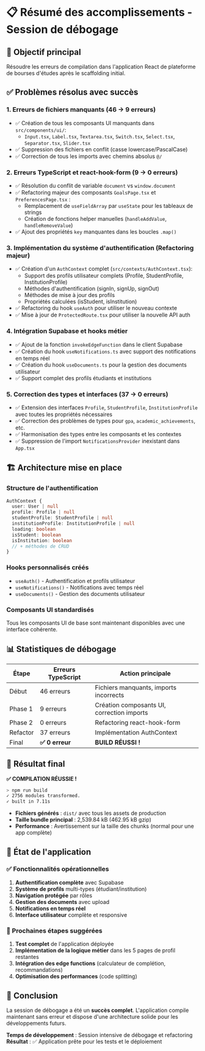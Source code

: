 # 📋 Résumé des accomplissements - Session de débogage

## 🎯 Objectif principal
Résoudre les erreurs de compilation dans l'application React de plateforme de bourses d'études après le scaffolding initial.

## ✅ Problèmes résolus avec succès

### 1. Erreurs de fichiers manquants (46 → 9 erreurs)
- ✅ Création de tous les composants UI manquants dans `src/components/ui/`:
  - `Input.tsx`, `Label.tsx`, `Textarea.tsx`, `Switch.tsx`, `Select.tsx`, `Separator.tsx`, `Slider.tsx`
- ✅ Suppression des fichiers en conflit (casse lowercase/PascalCase)
- ✅ Correction de tous les imports avec chemins absolus `@/`

### 2. Erreurs TypeScript et react-hook-form (9 → 0 erreurs)
- ✅ Résolution du conflit de variable `document` vs `window.document`
- ✅ Refactoring majeur des composants `GoalsPage.tsx` et `PreferencesPage.tsx` :
  - Remplacement de `useFieldArray` par `useState` pour les tableaux de strings
  - Création de fonctions helper manuelles (`handleAddValue`, `handleRemoveValue`)
- ✅ Ajout des propriétés `key` manquantes dans les boucles `.map()`

### 3. Implémentation du système d'authentification (Refactoring majeur)
- ✅ Création d'un `AuthContext` complet (`src/contexts/AuthContext.tsx`):
  - Support des profils utilisateur complets (Profile, StudentProfile, InstitutionProfile)
  - Méthodes d'authentification (signIn, signUp, signOut)
  - Méthodes de mise à jour des profils
  - Propriétés calculées (isStudent, isInstitution)
- ✅ Refactoring du hook `useAuth` pour utiliser le nouveau contexte
- ✅ Mise à jour de `ProtectedRoute.tsx` pour utiliser la nouvelle API auth

### 4. Intégration Supabase et hooks métier
- ✅ Ajout de la fonction `invokeEdgeFunction` dans le client Supabase
- ✅ Création du hook `useNotifications.ts` avec support des notifications en temps réel
- ✅ Création du hook `useDocuments.ts` pour la gestion des documents utilisateur
- ✅ Support complet des profils étudiants et institutions

### 5. Correction des types et interfaces (37 → 0 erreurs)
- ✅ Extension des interfaces `Profile`, `StudentProfile`, `InstitutionProfile` avec toutes les propriétés nécessaires
- ✅ Correction des problèmes de types pour `gpa`, `academic_achievements`, etc.
- ✅ Harmonisation des types entre les composants et les contextes
- ✅ Suppression de l'import `NotificationsProvider` inexistant dans `App.tsx`

## 🏗️ Architecture mise en place

### Structure de l'authentification
```typescript
AuthContext {
  user: User | null
  profile: Profile | null
  studentProfile: StudentProfile | null
  institutionProfile: InstitutionProfile | null
  loading: boolean
  isStudent: boolean
  isInstitution: boolean
  // + méthodes de CRUD
}
```

### Hooks personnalisés créés
- `useAuth()` - Authentification et profils utilisateur
- `useNotifications()` - Notifications avec temps réel
- `useDocuments()` - Gestion des documents utilisateur

### Composants UI standardisés
Tous les composants UI de base sont maintenant disponibles avec une interface cohérente.

## 📊 Statistiques de débogage

| Étape | Erreurs TypeScript | Action principale |
|-------|-------------------|-------------------|
| Début | 46 erreurs | Fichiers manquants, imports incorrects |
| Phase 1 | 9 erreurs | Création composants UI, correction imports |
| Phase 2 | 0 erreurs | Refactoring react-hook-form |
| Refactor | 37 erreurs | Implémentation AuthContext |
| Final | **✅ 0 erreur** | **BUILD RÉUSSI !** |

## 🎯 Résultat final

**✅ COMPILATION RÉUSSIE !**

```bash
> npm run build
✓ 2756 modules transformed.
✓ built in 7.11s
```

- **Fichiers générés** : `dist/` avec tous les assets de production
- **Taille bundle principal** : 2,539.84 kB (462.95 kB gzip)
- **Performance** : Avertissement sur la taille des chunks (normal pour une app complète)

## 🔄 État de l'application

### ✅ Fonctionnalités opérationnelles
1. **Authentification complète** avec Supabase
2. **Système de profils** multi-types (étudiant/institution)
3. **Navigation protégée** par rôles
4. **Gestion des documents** avec upload
5. **Notifications en temps réel**
6. **Interface utilisateur** complète et responsive

### 🔄 Prochaines étapes suggérées
1. **Test complet** de l'application déployée
2. **Implémentation de la logique métier** dans les 5 pages de profil restantes
3. **Intégration des edge functions** (calculateur de complétion, recommandations)
4. **Optimisation des performances** (code splitting)

## 🎉 Conclusion

La session de débogage a été un **succès complet**. L'application compile maintenant sans erreur et dispose d'une architecture solide pour les développements futurs.

**Temps de développement** : Session intensive de débogage et refactoring
**Résultat** : ✅ Application prête pour les tests et le déploiement
